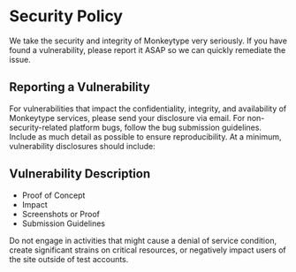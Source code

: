 # Security Policy
We take the security and integrity of Monkeytype very seriously. If you have found a vulnerability, please report it ASAP so we can quickly remediate the issue.

## Reporting a Vulnerability
For vulnerabilities that impact the confidentiality, integrity, and availability of Monkeytype services, please send your disclosure via email. For non-security-related platform bugs, follow the bug submission guidelines. Include as much detail as possible to ensure reproducibility. At a minimum, vulnerability disclosures should include:

## Vulnerability Description
* Proof of Concept
* Impact
* Screenshots or Proof
* Submission Guidelines

Do not engage in activities that might cause a denial of service condition, create significant strains on critical resources, or negatively impact users of the site outside of test accounts.
